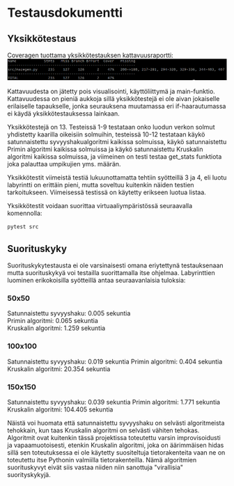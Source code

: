# Testausdokumentti

## Yksikkötestaus

Coveragen tuottama yksikkötestauksen kattavuusraportti:
![alt text](https://github.com/ilrm123/tiralabra-harjoitustyo/blob/main/dokumentaatio/testikattavuus.png?raw=true)

Kattavuudesta on jätetty pois visualisointi, käyttöliittymä ja main-funktio. Kattavuudessa on pieniä aukkoja sillä yksikkötestejä ei ole aivan jokaiselle erilaiselle tapaukselle, jonka seurauksena muutamassa eri if-haarautumassa ei käydä yksikkötestauksessa lainkaan. 

Yksikkötestejä on 13. Testeissä 1-9 testataan onko luodun verkon solmut yhdistetty kaarilla oikeisiin solmuihin, testeissä 10-12 testataan käykö satunnaistettu syvyyshakualgoritmi kaikissa solmuissa, käykö satunnaistettu Primin algoritmi kaikissa solmuissa ja käykö satunnaistettu Kruskalin algoritmi kaikissa solmuissa, ja viimeinen on testi testaa get_stats funktiota joka palauttaa umpikujien yms. määrän.

Yksikkötestit viimeistä testiä lukuunottamatta tehtiin syötteillä 3 ja 4, eli luotu labyrintti on erittäin pieni, mutta soveltuu kuitenkin näiden testien tarkoitukseen. Viimeisessä testissä on käytetty erikseen luotua listaa.

Yksikkötestit voidaan suorittaa virtuaaliympäristössä seuraavalla komennolla:

```bash
pytest src
```

## Suorituskyky

Suorituskykytestausta ei ole varsinaisesti omana eriytettynä testauksenaan mutta suorituskykyä voi testailla suorittamalla itse ohjelmaa. Labyrinttien luominen erikokoisilla syötteillä antaa seuraavanlaisia tuloksia:

### 50x50

Satunnaistettu syvyyshaku: 0.005 sekuntia  
Primin algoritmi: 0.065 sekuntia  
Kruskalin algoritmi: 1.259 sekuntia  

### 100x100

Satunnaistettu syvyyshaku: 0.019 sekuntia
Primin algoritmi: 0.404 sekuntia
Kruskalin algoritmi: 20.354 sekuntia


### 150x150

Satunnaistettu syvyyshaku: 0.039 sekuntia
Primin algoritmi: 1.771 sekuntia
Kruskalin algoritmi: 104.405 sekuntia


Näistä voi huomata että satunnaistettu syvyyshaku on selvästi algoritmeista tehokkain, kun taas Kruskalin algoritmi on selvästi vähiten tehokas. Algoritmit ovat kuitenkin tässä projektissa toteutettu varsin improvisoidusti ja vapaamuotoisesti, etenkin Kruskalin algoritmi, joka on äärimmäisen hidas sillä sen toteutuksessa ei ole käytetty suositeltuja tietorakenteita vaan ne on toteutettu itse Pythonin valmiilla tietorakenteilla. Nämä algoritmien suorituskyvyt eivät siis vastaa niiden niin sanottuja "virallisia" suorityskykyjä.
